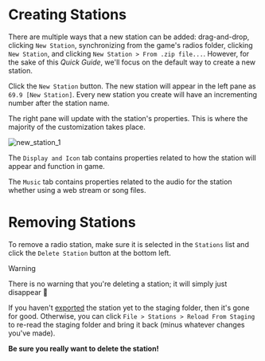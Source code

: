 # Creating Stations

There are multiple ways that a new station can be added: drag-and-drop, clicking `New Station`, synchronizing from the game's radios folder, clicking `New Station`, and clicking `New Station > From .zip file...`. However, for the sake of this *Quick Guide*, we'll focus on the default way to create a new station.

Click the `New Station` button. The new station will appear in the left pane as `69.9 [New Station]`. Every new station you create will have an incrementing number after the station name.

The right pane will update with the station's properties. This is where the majority of the customization takes place.

![new_station_1](../images/new_station_1.png)

The `Display and Icon` tab contains properties related to how the station will appear and function in game.

The `Music` tab contains properties related to the audio for the station whether using a web stream or song files.

# Removing Stations

To remove a radio station, make sure it is selected in the `Stations` list and click the `Delete Station` button at the bottom left.

> [!WARNING]
> There is no warning that you're deleting a station; it will simply just disappear 💨
> 
> If you haven't [exported](export.md) the station yet to the staging folder, then it's gone for good. Otherwise, you can click `File > Stations > Reload From Staging` to re-read the staging folder and bring it back (minus whatever changes you've made).
>
> **Be sure you really want to delete the station!**
>